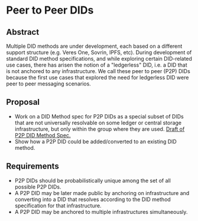 # Peer to Peer DIDs

## Abstract
Multiple DID methods are under development, each based on a different support structure
(e.g. Veres One, Sovrin, IPFS, etc). During development of standard DID method specifications,
and while exploring certain DID-related use cases, there has arisen the notion of a "ledgerless"
DID, i.e. a DID that is not anchored to any infrastructure. We call these peer to peer (P2P)
DIDs because the first use cases that explored the need for ledgerless DID were peer to peer
messaging scenarios.

## Proposal
* Work on a DID Method spec for P2P DIDs as a special subset of DIDs that are not universally
resolvable on some ledger or central storage infrastructure, but only within the group where
they are used. [Draft of P2P DID Method Spec.](https://github.com/brentzundel/peer-did-method-spec)
* Show how a P2P DID could be added/converted to an existing DID method.

## Requirements
* P2P DIDs should be probabilistically unique among the set
  of all possible P2P DIDs.
* A P2P DID may be later made public by anchoring on infrastructure
  and converting into a DID that resolves according to the DID method
  specification for that infrastructure.
* A P2P DID may be anchored to multiple infrastructures simultaneously.

